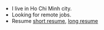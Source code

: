 - I live in Ho Chi Minh city.
- Looking for remote jobs.
- Resume [short resume](https://0xlkda.github.io/resume/lekhacduyanh_short.pdf), [long resume](https://0xlkda.github.io/resume/lekhacduyanh_resume.pdf)
